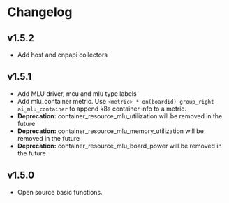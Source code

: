 # Changelog

## v1.5.2

+ Add host and cnpapi collectors

## v1.5.1

+ Add MLU driver, mcu and mlu type labels
+ Add mlu_container metric. Use `<metric> * on(boardid) group_right ai_mlu_container` to append k8s container info to a metric.
+ **Deprecation:** container_resource_mlu_utilization will be removed in the future
+ **Deprecation:** container_resource_mlu_memory_utilization will be removed in the future
+ **Deprecation:** container_resource_mlu_board_power will be removed in the future

## v1.5.0

+ Open source basic functions.
